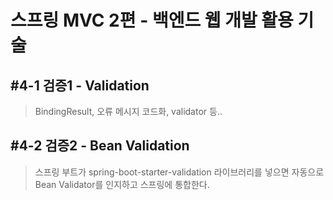 # 스프링 MVC 2편 - 백엔드 웹 개발 활용 기술
## #4-1 검증1 - Validation
> BindingResult, 오류 메시지 코드화, validator 등..

## #4-2 검증2 - Bean Validation
>스프링 부트가 spring-boot-starter-validation 라이브러리를 넣으면 자동으로 Bean Validator를 인지하고 스프링에 통합한다.
